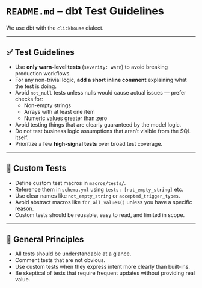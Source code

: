 # `README.md` – dbt Test Guidelines

We use dbt with the `clickhouse` dialect.

---

## ✅ Test Guidelines

- Use **only warn-level tests** (`severity: warn`) to avoid breaking production workflows.
- For any non-trivial logic, **add a short inline comment** explaining what the test is doing.
- Avoid `not_null` tests unless nulls would cause actual issues — prefer checks for:
  - Non-empty strings
  - Arrays with at least one item
  - Numeric values greater than zero
- Avoid testing things that are clearly guaranteed by the model logic.
- Do not test business logic assumptions that aren’t visible from the SQL itself.
- Prioritize a few **high-signal tests** over broad test coverage.

---

## 🧪 Custom Tests

- Define custom test macros in `macros/tests/`.
- Reference them in `schema.yml` using `tests: [not_empty_string]` etc.
- Use clear names like `not_empty_string` or `accepted_trigger_types`.
- Avoid abstract macros like `for_all_values()` unless you have a specific reason.
- Custom tests should be reusable, easy to read, and limited in scope.

---

## 🧠 General Principles

- All tests should be understandable at a glance.
- Comment tests that are not obvious.
- Use custom tests when they express intent more clearly than built-ins.
- Be skeptical of tests that require frequent updates without providing real value.
